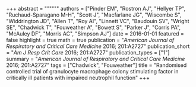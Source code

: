 +++
abstract = """"""
authors = ["Pinder EM", "Rostron AJ", "Hellyer TP", "Ruchaud-Sparagano M-H", "Scott J", "Macfarlane JG", "Wiscombe S", "Widdrington JD", "Allen T", "Roy AI", "Linnett VC", "Baudouin SV", "Wright SE", "Chadwick T", "Fouweather A", "Bowett S", "Parker J", "Corris PA", "McAuley DF", "Morris AC", "Simpson AJ"]
date = 2016-01-01
featured = false
highlight = true
math = true
publication = "*American Journal of Respiratory and Critical Care Medicine* 2016; 201:A2727"
publication_short = "*Am J Resp Crit Care* 2016; 201:A2727"
publication_types = ["1"]
summary = "*American Journal of Respiratory and Critical Care Medicine* 2016; 201:A2727"
tags = ["Chadwick", "Fouweather"]
title = "Randomised controlled trial of granulocyte macrophage colony stimulating factor in critically ill patients with impaired neutrophil function"
+++
